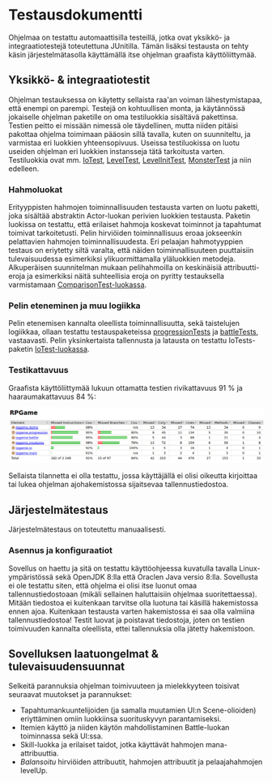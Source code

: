 # Testausdokumentti

Ohjelmaa on testattu automaattisilla testeillä, jotka ovat yksikkö- ja integraatiotestejä toteutettuna JUnitilla. Tämän lisäksi testausta on tehty käsin järjestelmätasolla käyttämällä itse ohjelman graafista käyttöliittymää.

## Yksikkö- & integraatiotestit

Ohjelman testauksessa on käytetty sellaista raa'an voiman lähestymistapaa, että enempi on parempi. Testejä on kohtuullisen monta, ja käytännössä jokaiselle ohjelman paketille on oma testiluokkia sisältävä pakettinsa. Testien peitto ei missään nimessä ole täydellinen, mutta niiden pitäisi pakottaa ohjelma toimimaan pääosin sillä tavalla, kuten on suunniteltu, ja varmistaa eri luokkien yhteensopivuus. Useissa testiluokissa on luotu useiden ohjelman eri luokkien instansseja tätä tarkoitusta varten. Testiluokkia ovat mm. [IoTest](https://github.com/duckling747/ot-harjoitustyo/blob/master/RPGame/src/test/java/IoTests/IoTest.java), [LevelTest](https://github.com/duckling747/ot-harjoitustyo/blob/master/RPGame/src/test/java/progressionTests/LevelTest.java), [LevelInitTest](https://github.com/duckling747/ot-harjoitustyo/blob/master/RPGame/src/test/java/initTests/LevelInitTest.java), [MonsterTest](https://github.com/duckling747/ot-harjoitustyo/blob/master/RPGame/src/test/java/actorsTests/MonsterTest.java) ja niin edelleen.

### Hahmoluokat

Erityyppisten hahmojen toiminnallisuuden testausta varten on luotu paketti, joka sisältää abstraktin Actor-luokan perivien luokkien testausta. Paketin luokissa on testattu, että erilaiset hahmoja koskevat toiminnot ja tapahtumat toimivat tarkoitetusti. Pelin hirviöiden toiminnallisuus eroaa jokseenkin pelattavien hahmojen toiminnallisuudesta. Eri pelaajan hahmotyyppien testaus on eriytetty siltä varalta, että näiden toiminnallisuuteen puuttaisiin tulevaisuudessa esimerkiksi ylikuormittamalla yläluokkien metodeja. Alkuperäisen suunnitelman mukaan pelihahmoilla on keskinäisiä attribuutti-eroja ja esimerkiksi näitä suhteellisia eroja on pyritty testauksella varmistamaan [ComparisonTest-luokassa](https://github.com/duckling747/ot-harjoitustyo/blob/master/RPGame/src/test/java/actorsTests/ComparisonTest.java).

### Pelin eteneminen ja muu logiikka

Pelin etenemisen kannalta oleellista toiminnallisuutta, sekä taistelujen logiikkaa, ollaan testattu testauspaketeissa [progressionTests](https://github.com/duckling747/ot-harjoitustyo/tree/master/RPGame/src/test/java/progressionTests) ja [battleTests](https://github.com/duckling747/ot-harjoitustyo/tree/master/RPGame/src/test/java/battleTests), vastaavasti. Pelin yksinkertaista tallennusta ja latausta on testattu IoTests-paketin [IoTest-luokassa](https://github.com/duckling747/ot-harjoitustyo/blob/master/RPGame/src/test/java/IoTests/IoTest.java).

### Testikattavuus

Graafista käyttöliittymää lukuun ottamatta testien rivikattavuus 91 % ja haaraumakattavuus 84 %:

![kattavuus](https://github.com/duckling747/ot-harjoitustyo/blob/master/dokumentointi/images/kattavuus.png)

Sellaista tilannetta ei olla testattu, jossa käyttäjällä ei olisi oikeutta kirjoittaa tai lukea ohjelman ajohakemistossa sijaitsevaa tallennustiedostoa.

## Järjestelmätestaus

Järjestelmätestaus on toteutettu manuaalisesti.

### Asennus ja konfiguraatiot

Sovellus on haettu ja sitä on testattu käyttöohjeessa kuvatulla tavalla Linux-ympäristössä sekä OpenJDK 8:lla että Oraclen Java versio 8:lla. Sovellusta ei ole testattu siten, että ohjelma ei olisi itse luonut omaa tallennustiedostoaan (mikäli sellainen haluttaisiin ohjelmaa suoritettaessa). Mitään tiedostoa ei kuitenkaan tarvitse olla luotuna tai käsillä hakemistossa ennen ajoa. Kuitenkaan testausta varten hakemistossa ei saa olla valmiina tallennustiedostoa! Testit luovat ja poistavat tiedostoja, joten on testien toimivuuden kannalta oleellista, ettei tallennuksia olla jätetty hakemistoon.

## Sovelluksen laatuongelmat & tulevaisuudensuunnat

Selkeitä parannuksia ohjelman toimivuuteen ja mielekkyyteen toisivat seuraavat muutokset ja parannukset:

- Tapahtumankuuntelijoiden (ja samalla muutamien UI:n Scene-olioiden) eriyttäminen omiin luokkiinsa suorituskyvyn parantamiseksi.
- Itemien käyttö ja niiden käytön mahdollistaminen Battle-luokan toiminnassa sekä UI:ssa.
- Skill-luokka ja erilaiset taidot, jotka käyttävät hahmojen mana-attribuuttia.
- *Balansoitu* hirviöiden attribuutit, hahmojen attribuutit ja pelaajahahmojen levelUp. 
